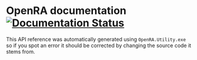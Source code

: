 # OpenRA documentation [![Documentation Status](https://readthedocs.org/projects/openhv/badge/?version=latest)](https://openhv.readthedocs.io/en/latest/?badge=latest)

This API reference was automatically generated using `OpenRA.Utility.exe` so if you spot an error it should be corrected by changing the source code it stems from.
